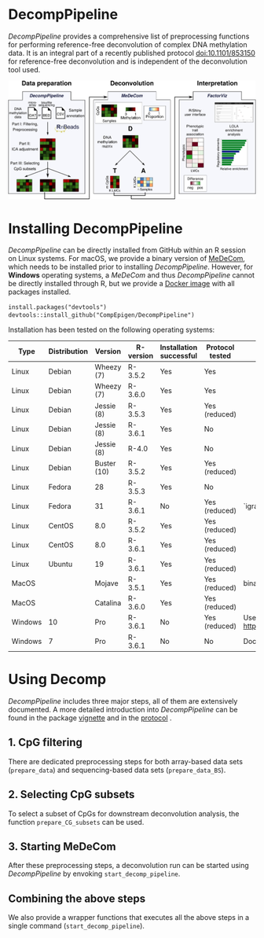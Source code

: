 # DecompPipeline
*DecompPipeline* provides a comprehensive list of preprocessing functions for performing reference-free deconvolution of complex DNA methylation data. It is an integral part of a recently published protocol [doi:10.1101/853150](https://doi.org/10.1101/853150) for reference-free deconvolution and is independent of the deconvolution tool used. 

![Overview of the reference-free deconvolution tool](pictures/protocol_overview.png)

# Installing DecompPipeline
*DecompPipeline* can be directly installed from GitHub within an R session on Linux systems. For macOS, we provide a binary version of [MeDeCom](https://github.com/lutsik/MeDeCom/releases/download/v1.0.0/MeDeCom_1.0.0.tgz), which needs to be installed prior to installing *DecompPipeline*. However, for **Windows** operating systems, a *MeDeCom* and thus *DecompPipeline* cannot be directly installed through R, but we provide a [Docker image](https://hub.docker.com/r/mscherer/medecom) with all packages installed.

```
install.packages("devtools")
devtools::install_github("CompEpigen/DecompPipeline")
```
Installation has been tested on the following operating systems:

Type |   Distribution |   Version |   R-version |   Installation successful |   Protocol tested |   Comments
---- |	 ---- | ---- | ---- | ---- | ---- | ---- 
Linux 						|  Debian 	|  Wheezy (7)  		|  R-3.5.2 |  Yes |  Yes |   
Linux						| 	 Debian |  Wheezy (7)	  	|  R-3.6.0 |  Yes |  Yes |  
Linux						| 	Debian					  	|  Jessie (8)	|  R-3.5.3	  |  Yes |  Yes (reduced)  |   
Linux						| 	Debian						| Jessie (8)									|  R-3.6.1 |  Yes | 	No	|  
Linux						| 	Debian						| 	Jessie (8)									|  R-4.0	  | 		Yes	| 	No	|  
Linux						| 	Debian						| 	Buster (10)					|  R-3.5.2 |  Yes |  Yes (reduced) |  	
Linux						| 	Fedora	|  	28									|  R-3.5.3 | 	Yes |  No |  
Linux						| 		Fedora					| 	31									|  R-3.6.1 | 	No  |  Yes (reduced) |  `igraph' dependency fails to install
Linux						| 	CentOS	| 	8.0				|  R-3.5.2 |  Yes	|  Yes (reduced) |  	
Linux						| 	CentOS						| 	8.0									|  R-3.6.1 |  Yes |  Yes (reduced) | 	
Linux						| 	Ubuntu					| 	19									|  R-3.6.1 | 		Yes	|  Yes (reduced) |  
MacOS		| 							| 	Mojave								|  R-3.5.1 | 		Yes	|  Yes (reduced)	| 	binary release used	
MacOS					| 							| 	Catalina							|  R-3.6.0 | 		Yes	|  Yes (reduced)	| 	
Windows						| 	10						| 	Pro									|  R-3.6.1 |  No |  Yes (reduced)	| 	Use docker image https://hub.docker.com/r/mscherer/medecom	
Windows					| 	7						| 	Pro									|  R-3.6.1 | 		No	| 	No |  Docker is not available for Windows 7																	

# Using Decomp
*DecompPipeline* includes three major steps, all of them are extensively documented. A more detailed introduction into *DecompPipeline* can be found in the package [vignette](vignettes/DecompPipeline.md) and in the [protocol](vignettes/DeconvolutionProtocol.md) .

## 1. CpG filtering
There are dedicated preprocessing steps for both array-based data sets (```prepare_data```) and sequencing-based data sets (```prepare_data_BS```).

## 2. Selecting CpG subsets
To select a subset of CpGs for downstream deconvolution analysis, the function ```prepare_CG_subsets``` can be used.

## 3. Starting MeDeCom
After these preprocessing steps, a deconvolution run can be started using *DecompPipeline* by envoking ```start_decomp_pipeline```.

## Combining the above steps
We also provide a wrapper functions that executes all the above steps in a single command (```start_decomp_pipeline```).
